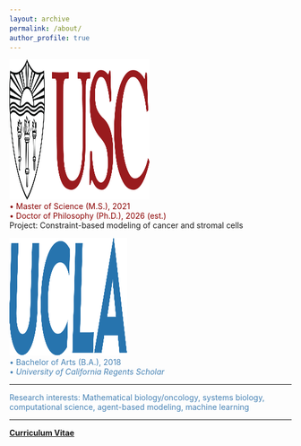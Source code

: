 ```yaml
---
layout: archive
permalink: /about/
author_profile: true
---
```

<p>
<img src="/images/uscMono.png" alt="usc_logo" width="250" height="250">
<br>
<font color="darkred">  • Master of Science (M.S.), 2021 </font>  <br>
<font color="darkred"> • Doctor of Philosophy (Ph.D.), 2026 (est.) </font> <br>
Project: Constraint-based modeling of cancer and stromal cells
</p>
<p>
<img src="/images/ucla.png" alt="ucla_logo" width="210" height="210">
<br>
<font color="steelblue"> • Bachelor of Arts (B.A.), 2018 <br>
<font color="steelblue"> • <i> University of California Regents Scholar </i> </font> <br>

<hr>
Research interests: Mathematical biology/oncology, systems biology, computational science, agent-based modeling, machine learning
<hr>

<a href="Niki_Tavakoli_CV.pdf"><b> Curriculum Vitae </b></a>
